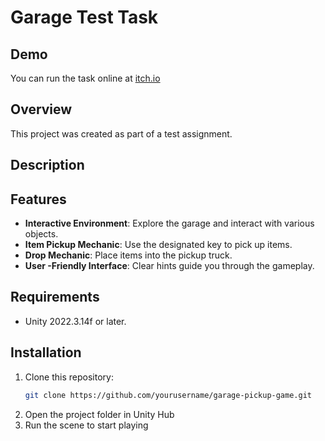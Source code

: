 # Garage Test Task

## Demo

You can run the task online at [itch.io](https://dmfors.itch.io/garage-test-task)

## Overview

This project was created as part of a test assignment.

## Description



## Features

- **Interactive Environment**: Explore the garage and interact with various objects.
- **Item Pickup Mechanic**: Use the designated key to pick up items.
- **Drop Mechanic**: Place items into the pickup truck.
- **User -Friendly Interface**: Clear hints guide you through the gameplay.

## Requirements

- Unity 2022.3.14f or later.

## Installation

1. Clone this repository:
   ```bash
   git clone https://github.com/yourusername/garage-pickup-game.git
   ```
2. Open the project folder in Unity Hub
3. Run the scene to start playing
